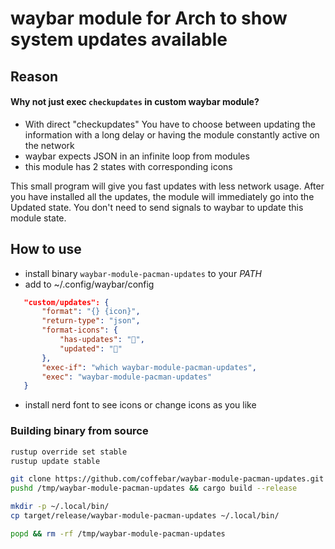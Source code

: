 # waybar module for Arch to show system updates available

## Reason

#### Why not just exec `checkupdates` in custom waybar module? 

- With direct "checkupdates" You have to choose between updating the information with a long delay or having the module constantly active on the network
- waybar expects JSON in an infinite loop from modules
- this module has 2 states with corresponding icons

This small program will give you fast updates with less network usage. After you have installed all the updates, the module will immediately go into the Updated state. You don't need to send signals to waybar to update this module state.


## How to use

 - install binary `waybar-module-pacman-updates` to your *PATH*
 - add to ~/.config/waybar/config 

 ```json
    "custom/updates": {
        "format": "{} {icon}",
        "return-type": "json",
        "format-icons": {
            "has-updates": "󱍷",
            "updated": "󰂪"
        },
        "exec-if": "which waybar-module-pacman-updates",
        "exec": "waybar-module-pacman-updates"
    }
 ```
 - install nerd font to see icons or change icons as you like

 ### Building binary from source

 ```bash
rustup override set stable
rustup update stable

git clone https://github.com/coffebar/waybar-module-pacman-updates.git /tmp/waybar-module-pacman-updates
pushd /tmp/waybar-module-pacman-updates && cargo build --release

mkdir -p ~/.local/bin/
cp target/release/waybar-module-pacman-updates ~/.local/bin/

popd && rm -rf /tmp/waybar-module-pacman-updates
```
